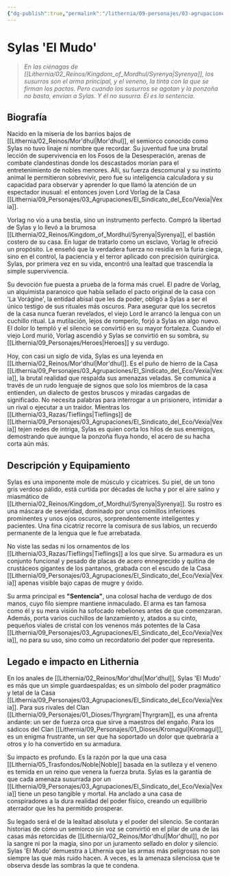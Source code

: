 ```yaml
---
{"dg-publish":true,"permalink":"/lithernia/09-personajes/03-agrupaciones/casa-vexia/sylas-el-mudo/","tags":["[lithernia","personaje","semiorco","casa Vexia","Mor'dhul"]}
---
```


# Sylas 'El Mudo'

> *En las ciénagas de [[Lithernia/02_Reinos/Kingdom_of_Mordhul/Syrenya\|Syrenya]], los susurros son el arma principal, y el veneno, la tinta con la que se firman los pactos. Pero cuando los susurros se agotan y la ponzoña no basta, envían a Sylas. Y él no susurra. Él es la sentencia.*

## Biografía

Nacido en la miseria de los barrios bajos de [[Lithernia/02_Reinos/Mor'dhul\|Mor'dhul]], el semiorco conocido como Sylas no tuvo linaje ni nombre que recordar. Su juventud fue una brutal lección de supervivencia en los Fosos de la Desesperación, arenas de combate clandestinas donde los descastados morían para el entretenimiento de nobles menores. Allí, su fuerza descomunal y su instinto animal le permitieron sobrevivir, pero fue su inteligencia calculadora y su capacidad para observar y aprender lo que llamó la atención de un espectador inusual: el entonces joven Lord Vorlag de la Casa [[Lithernia/09_Personajes/03_Agrupaciones/El_Sindicato_del_Eco/Vexia\|Vexia]].

Vorlag no vio a una bestia, sino un instrumento perfecto. Compró la libertad de Sylas y lo llevó a la brumosa [[Lithernia/02_Reinos/Kingdom_of_Mordhul/Syrenya\|Syrenya]], el bastión costero de su casa. En lugar de tratarlo como un esclavo, Vorlag le ofreció un propósito. Le enseñó que la verdadera fuerza no residía en la furia ciega, sino en el control, la paciencia y el terror aplicado con precisión quirúrgica. Sylas, por primera vez en su vida, encontró una lealtad que trascendía la simple supervivencia.

Su devoción fue puesta a prueba de la forma más cruel. El padre de Vorlag, un alquimista paranoico que había sellado el pacto original de la casa con 'La Vorágine', la entidad abisal que les da poder, obligó a Sylas a ser el único testigo de sus rituales más oscuros. Para asegurar que los secretos de la casa nunca fueran revelados, el viejo Lord le arrancó la lengua con un cuchillo ritual. La mutilación, lejos de romperlo, forjó a Sylas en algo nuevo. El dolor lo templó y el silencio se convirtió en su mayor fortaleza. Cuando el viejo Lord murió, Vorlag ascendió y Sylas se convirtió en su sombra, su [[Lithernia/09_Personajes/Heroes\|Heroes]] y su verdugo.

Hoy, con casi un siglo de vida, Sylas es una leyenda en [[Lithernia/02_Reinos/Mor'dhul\|Mor'dhul]]. Es el puño de hierro de la Casa [[Lithernia/09_Personajes/03_Agrupaciones/El_Sindicato_del_Eco/Vexia\|Vexia]], la brutal realidad que respalda sus amenazas veladas. Se comunica a través de un rudo lenguaje de signos que solo los miembros de la casa entienden, un dialecto de gestos bruscos y miradas cargadas de significado. No necesita palabras para interrogar a un prisionero, intimidar a un rival o ejecutar a un traidor. Mientras los [[Lithernia/03_Razas/Tieflings\|Tieflings]] de [[Lithernia/09_Personajes/03_Agrupaciones/El_Sindicato_del_Eco/Vexia\|Vexia]] tejen redes de intriga, Sylas es quien corta los hilos de sus enemigos, demostrando que aunque la ponzoña fluya hondo, el acero de su hacha corta aún más.

## Descripción y Equipamiento

Sylas es una imponente mole de músculo y cicatrices. Su piel, de un tono gris verdoso pálido, está curtida por décadas de lucha y por el aire salino y miasmático de [[Lithernia/02_Reinos/Kingdom_of_Mordhul/Syrenya\|Syrenya]]. Su rostro es una máscara de severidad, dominado por unos colmillos inferiores prominentes y unos ojos oscuros, sorprendentemente inteligentes y pacientes. Una fina cicatriz recorre la comisura de sus labios, un recuerdo permanente de la lengua que le fue arrebatada.

No viste las sedas ni los ornamentos de los [[Lithernia/03_Razas/Tieflings\|Tieflings]] a los que sirve. Su armadura es un conjunto funcional y pesado de placas de acero ennegrecido y quitina de crustáceos gigantes de los pantanos, grabada con el escudo de la Casa [[Lithernia/09_Personajes/03_Agrupaciones/El_Sindicato_del_Eco/Vexia\|Vexia]] apenas visible bajo capas de mugre y óxido.

Su arma principal es **"Sentencia"**, una colosal hacha de verdugo de dos manos, cuyo filo siempre mantiene inmaculado. El arma es tan famosa como él y su mera visión ha sofocado rebeliones antes de que comenzaran. Además, porta varios cuchillos de lanzamiento y, atados a su cinto, pequeños viales de cristal con los venenos más potentes de la Casa [[Lithernia/09_Personajes/03_Agrupaciones/El_Sindicato_del_Eco/Vexia\|Vexia]], no para su uso, sino como un recordatorio del poder que representa.

## Legado e impacto en Lithernia

En los anales de [[Lithernia/02_Reinos/Mor'dhul\|Mor'dhul]], Sylas 'El Mudo' es más que un simple guardaespaldas; es un símbolo del poder pragmático y letal de la Casa [[Lithernia/09_Personajes/03_Agrupaciones/El_Sindicato_del_Eco/Vexia\|Vexia]]. Para sus rivales del Clan [[Lithernia/09_Personajes/01_Dioses/Thyrgram\|Thyrgram]], es una afrenta andante: un ser de fuerza orca que sirve a maestros del engaño. Para los sádicos del Clan [[Lithernia/09_Personajes/01_Dioses/Kromagul\|Kromagul]], es un enigma frustrante, un ser que ha soportado un dolor que quebraría a otros y lo ha convertido en su armadura.

Su impacto es profundo. Es la razón por la que una casa [[Lithernia/05_Trasfondos/Noble\|Noble]] basada en la sutileza y el veneno es temida en un reino que venera la fuerza bruta. Sylas es la garantía de que cada amenaza susurrada por un [[Lithernia/09_Personajes/03_Agrupaciones/El_Sindicato_del_Eco/Vexia\|Vexia]] tiene un peso tangible y mortal. Ha anclado a una casa de conspiradores a la dura realidad del poder físico, creando un equilibrio aterrador que les ha permitido prosperar.

Su legado será el de la lealtad absoluta y el poder del silencio. Se contarán historias de cómo un semiorco sin voz se convirtió en el pilar de una de las casas más retorcidas de [[Lithernia/02_Reinos/Mor'dhul\|Mor'dhul]], no por la sangre ni por la magia, sino por un juramento sellado en dolor y silencio. Sylas 'El Mudo' demuestra a Lithernia que las armas más peligrosas no son siempre las que más ruido hacen. A veces, es la amenaza silenciosa que te observa desde las sombras la que te condena.